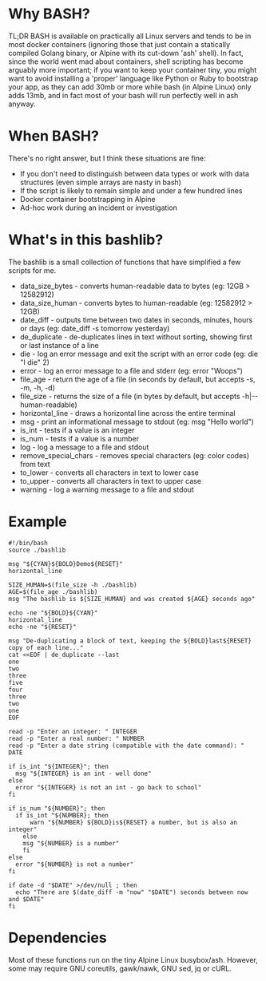 # Why BASH?
TL;DR BASH is available on practically all Linux servers and tends to be in most docker containers (ignoring those that just contain a statically compiled Golang binary, or Alpine with its cut-down 'ash' shell). In fact, since the world went mad about containers, shell scripting has become arguably more important; if you want to keep your container tiny, you might want to avoid installing a 'proper' language like Python or Ruby to bootstrap your app, as they can add 30mb or more while bash (in Alpine Linux) only adds 13mb, and in fact most of your bash will run perfectly well in ash anyway.

# When BASH?
There's no right answer, but I think these situations are fine:
* If you don't need to distinguish between data types or work with data structures (even simple arrays are nasty in bash)
* If the script is likely to remain simple and under a few hundred lines
* Docker container bootstrapping in Alpine
* Ad-hoc work during an incident or investigation

# What's in this bashlib?
The bashlib is a small collection of functions that have simplified a few scripts for me.
* data_size_bytes - converts human-readable data to bytes (eg: 12GB > 12582912)
* data_size_human - converts bytes to human-readable (eg: 12582912 > 12GB)
* date_diff - outputs time between two dates in seconds, minutes, hours or days (eg: date_diff -s tomorrow yesterday)
* de_duplicate - de-duplicates lines in text without sorting, showing first or last instance of a line
* die - log an error message and exit the script with an error code (eg: die "I die" 2)
* error - log an error message to a file and stderr (eg: error "Woops")
* file_age - return the age of a file (in seconds by default, but accepts -s, -m, -h, -d)
* file_size - returns the size of a file (in bytes by default, but accepts -h|--human-readable)
* horizontal_line - draws a horizontal line across the entire terminal
* msg - print an informational message to stdout (eg: msg "Hello world")
* is_int - tests if a value is an integer
* is_num - tests if a value is a number
* log - log a message to a file and stdout
* remove_special_chars - removes special characters (eg: color codes) from text
* to_lower - converts all characters in text to lower case
* to_upper - converts all characters in text to upper case
* warning - log a warning message to a file and stdout

# Example
```
#!/bin/bash
source ./bashlib

msg "${CYAN}${BOLD}Demo${RESET}"
horizontal_line

SIZE_HUMAN=$(file_size -h ./bashlib)
AGE=$(file_age ./bashlib)
msg "The bashlib is ${SIZE_HUMAN} and was created ${AGE} seconds ago"

echo -ne "${BOLD}${CYAN}"
horizontal_line
echo -ne "${RESET}"

msg "De-duplicating a block of text, keeping the ${BOLD}last${RESET} copy of each line..."
cat <<EOF | de_duplicate --last
one
two
three
five
four
three
two
one
EOF

read -p "Enter an integer: " INTEGER
read -p "Enter a real number: " NUMBER
read -p "Enter a date string (compatible with the date command): " DATE

if is_int "${INTEGER}"; then
  msg "${INTEGER} is an int - well done"
else
  error "${INTEGER} is not an int - go back to school"
fi

if is_num "${NUMBER}"; then
  if is_int "${NUMBER}; then
	  warn "${NUMBER} ${BOLD}is${RESET} a number, but is also an integer"
	else
    msg "${NUMBER} is a number"
	fi
else
  error "${NUMBER} is not a number"
fi

if date -d "$DATE" >/dev/null ; then
  echo "There are $(date_diff -m "now" "$DATE") seconds between now and $DATE"
fi
```


# Dependencies
Most of these functions run on the tiny Alpine Linux busybox/ash. However, some may require GNU coreutils, gawk/nawk, GNU sed, jq or cURL.
